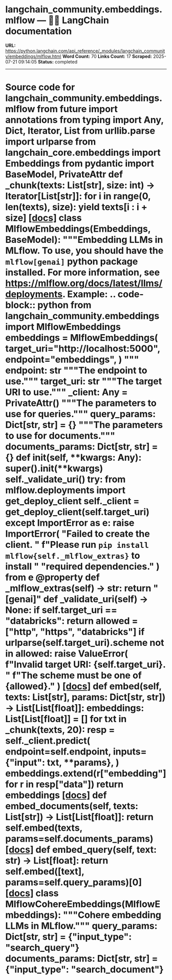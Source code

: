 # langchain_community.embeddings.mlflow — 🦜🔗 LangChain  documentation

**URL:** https://python.langchain.com/api_reference/_modules/langchain_community/embeddings/mlflow.html
**Word Count:** 70
**Links Count:** 17
**Scraped:** 2025-07-21 09:14:05
**Status:** completed

---

# Source code for langchain\_community.embeddings.mlflow               from __future__ import annotations          from typing import Any, Dict, Iterator, List     from urllib.parse import urlparse          from langchain_core.embeddings import Embeddings     from pydantic import BaseModel, PrivateAttr               def _chunk(texts: List[str], size: int) -> Iterator[List[str]]:         for i in range(0, len(texts), size):             yield texts[i : i + size]                              [[docs]](https://python.langchain.com/api_reference/community/embeddings/langchain_community.embeddings.mlflow.MlflowEmbeddings.html#langchain_community.embeddings.databricks.MlflowEmbeddings)     class MlflowEmbeddings(Embeddings, BaseModel):         """Embedding LLMs in MLflow.              To use, you should have the `mlflow[genai]` python package installed.         For more information, see https://mlflow.org/docs/latest/llms/deployments.              Example:             .. code-block:: python                      from langchain_community.embeddings import MlflowEmbeddings                      embeddings = MlflowEmbeddings(                     target_uri="http://localhost:5000",                     endpoint="embeddings",                 )         """              endpoint: str         """The endpoint to use."""         target_uri: str         """The target URI to use."""         _client: Any = PrivateAttr()         """The parameters to use for queries."""         query_params: Dict[str, str] = {}         """The parameters to use for documents."""         documents_params: Dict[str, str] = {}              def __init__(self, **kwargs: Any):             super().__init__(**kwargs)             self._validate_uri()             try:                 from mlflow.deployments import get_deploy_client                      self._client = get_deploy_client(self.target_uri)             except ImportError as e:                 raise ImportError(                     "Failed to create the client. "                     f"Please run `pip install mlflow{self._mlflow_extras}` to install "                     "required dependencies."                 ) from e              @property         def _mlflow_extras(self) -> str:             return "[genai]"              def _validate_uri(self) -> None:             if self.target_uri == "databricks":                 return             allowed = ["http", "https", "databricks"]             if urlparse(self.target_uri).scheme not in allowed:                 raise ValueError(                     f"Invalid target URI: {self.target_uri}. "                     f"The scheme must be one of {allowed}."                 )                         [[docs]](https://python.langchain.com/api_reference/community/embeddings/langchain_community.embeddings.mlflow.MlflowEmbeddings.html#langchain_community.embeddings.databricks.MlflowEmbeddings.embed)         def embed(self, texts: List[str], params: Dict[str, str]) -> List[List[float]]:             embeddings: List[List[float]] = []             for txt in _chunk(texts, 20):                 resp = self._client.predict(                     endpoint=self.endpoint,                     inputs={"input": txt, **params},                 )                 embeddings.extend(r["embedding"] for r in resp["data"])             return embeddings                                        [[docs]](https://python.langchain.com/api_reference/community/embeddings/langchain_community.embeddings.mlflow.MlflowEmbeddings.html#langchain_community.embeddings.databricks.MlflowEmbeddings.embed_documents)         def embed_documents(self, texts: List[str]) -> List[List[float]]:             return self.embed(texts, params=self.documents_params)                                        [[docs]](https://python.langchain.com/api_reference/community/embeddings/langchain_community.embeddings.mlflow.MlflowEmbeddings.html#langchain_community.embeddings.databricks.MlflowEmbeddings.embed_query)         def embed_query(self, text: str) -> List[float]:             return self.embed([text], params=self.query_params)[0]                                                            [[docs]](https://python.langchain.com/api_reference/community/embeddings/langchain_community.embeddings.mlflow.MlflowCohereEmbeddings.html#langchain_community.embeddings.databricks.MlflowCohereEmbeddings)     class MlflowCohereEmbeddings(MlflowEmbeddings):         """Cohere embedding LLMs in MLflow."""              query_params: Dict[str, str] = {"input_type": "search_query"}         documents_params: Dict[str, str] = {"input_type": "search_document"}